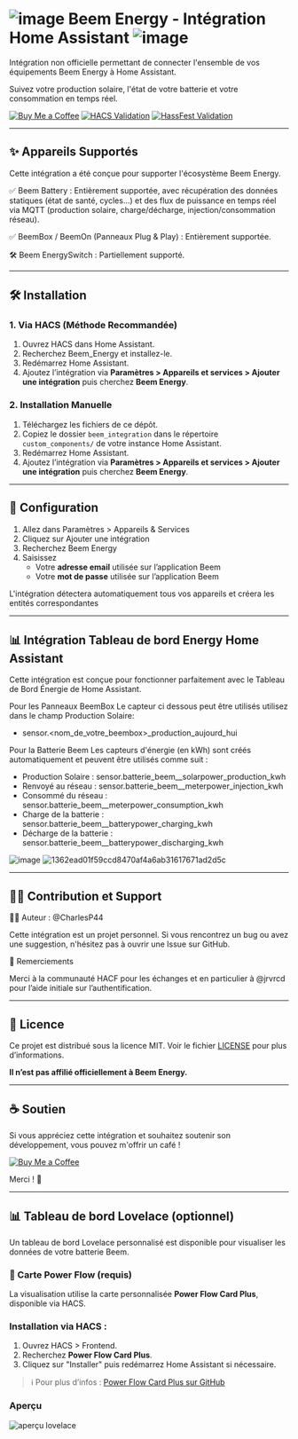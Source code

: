 # ![image](https://github.com/user-attachments/assets/c42b3ca3-a681-4091-a13c-f2d0f8f4fc9c) Beem Energy - Intégration Home Assistant ![image](https://github.com/user-attachments/assets/b16dce18-3b0b-4108-9b37-4ebd67372f71)
 
Intégration non officielle permettant de connecter l'ensemble de vos équipements Beem Energy à Home Assistant. 

Suivez votre production solaire, l'état de votre batterie et votre consommation en temps réel.

[![Buy Me a Coffee](https://img.shields.io/badge/buymeacoffee-donate-yellow.svg?logo=buymeacoffee)](https://www.buymeacoffee.com/CharlesP44) [![HACS Validation](https://github.com/CharlesP44/Beem_Energy/actions/workflows/hacs.yml/badge.svg)](https://github.com/CharlesP44/Beem_Energy/actions/workflows/hacs.yml) [![HassFest Validation](https://github.com/CharlesP44/Beem_Energy/actions/workflows/hassfest.yml/badge.svg)](https://github.com/CharlesP44/Beem_Energy/actions/workflows/hassfest.yml)

---
## ✨ Appareils Supportés
Cette intégration a été conçue pour supporter l'écosystème Beem Energy.

✅ Beem Battery : Entièrement supportée, avec récupération des données statiques (état de santé, cycles...) et des flux de puissance en temps réel via MQTT (production solaire, charge/décharge, injection/consommation réseau).

✅ BeemBox / BeemOn (Panneaux Plug & Play) : Entièrement supportée. 

🛠️ Beem EnergySwitch : Partiellement supporté.

---

## 🛠️ Installation
### 1. Via HACS (Méthode Recommandée)
1. Ouvrez HACS dans Home Assistant.
2. Recherchez Beem_Energy et installez-le.
3. Redémarrez Home Assistant.
4. Ajoutez l’intégration via **Paramètres > Appareils et services > Ajouter une intégration** puis cherchez **Beem Energy**.

### 2. Installation Manuelle
1. Téléchargez les fichiers de ce dépôt.
2. Copiez le dossier `beem_integration` dans le répertoire `custom_components/` de votre instance Home Assistant.
3. Redémarrez Home Assistant.
5. Ajoutez l’intégration via **Paramètres > Appareils et services > Ajouter une intégration** puis cherchez **Beem Energy**.

---

## 🔧 Configuration
1. Allez dans Paramètres > Appareils & Services
2. Cliquez sur Ajouter une intégration
3. Recherchez Beem Energy
4. Saisissez 
   - Votre **adresse email** utilisée sur l’application Beem
   - Votre **mot de passe** utilisée sur l’application Beem

L'intégration détectera automatiquement tous vos appareils et créera les entités correspondantes

---

## 📊 Intégration Tableau de bord Energy Home Assistant

Cette intégration est conçue pour fonctionner parfaitement avec le Tableau de Bord Énergie de Home Assistant.

Pour les Panneaux BeemBox
 Le capteur ci dessous peut être utilisés utilisez dans le champ Production Solaire:
  - sensor.<nom_de_votre_beembox>_production_aujourd_hui

Pour la Batterie Beem
Les capteurs d'énergie (en kWh) sont créés automatiquement et peuvent être utilisés comme suit :
 
 - Production Solaire : sensor.batterie_beem_<id>_solarpower_production_kwh
 - Renvoyé au réseau : sensor.batterie_beem_<id>_meterpower_injection_kwh
 - Consommé du réseau : sensor.batterie_beem_<id>_meterpower_consumption_kwh
 - Charge de la batterie : sensor.batterie_beem_<id>_batterypower_charging_kwh
 - Décharge de la batterie : sensor.batterie_beem_<id>_batterypower_discharging_kwh



![image](https://github.com/user-attachments/assets/0d91bd17-646f-4588-8ade-0af72059f9b6)
![1362ead01f59ccd8470af4a6ab31617671ad2d5c](https://github.com/user-attachments/assets/43ae8181-2e1c-4128-81c2-9f9bea19fdfd)

---

## 👨‍💻 Contribution et Support

🧑‍💻 Auteur : @CharlesP44

Cette intégration est un projet personnel. Si vous rencontrez un bug ou avez une suggestion, n'hésitez pas à ouvrir une Issue sur GitHub.

🙏 Remerciements

Merci à la communauté HACF pour les échanges et en particulier à @jrvrcd pour l’aide initiale sur l’authentification.

---

## 📄 Licence

Ce projet est distribué sous la licence MIT. Voir le fichier [LICENSE](LICENSE) pour plus d’informations.

**Il n’est pas affilié officiellement à Beem Energy.**

---
## ☕ Soutien

Si vous appréciez cette intégration et souhaitez soutenir son développement, vous pouvez m'offrir un café !

[![Buy Me a Coffee](https://img.shields.io/badge/buymeacoffee-donate-yellow.svg?logo=buymeacoffee)](https://www.buymeacoffee.com/CharlesP44)

Merci ! 🙏

---


## 📊 Tableau de bord Lovelace (optionnel)

Un tableau de bord Lovelace personnalisé est disponible pour visualiser les données de votre batterie Beem.

### 🧩 Carte Power Flow (requis)

La visualisation utilise la carte personnalisée **Power Flow Card Plus**, disponible via HACS.

### Installation via HACS :

1. Ouvrez HACS > Frontend.
2. Recherchez **Power Flow Card Plus**.
3. Cliquez sur "Installer" puis redémarrez Home Assistant si nécessaire.

> ℹ️ Pour plus d’infos : [Power Flow Card Plus sur GitHub](https://github.com/flixlix/power-flow-card-plus)

### Aperçu

![aperçu lovelace](https://user-images.githubusercontent.com/61006057/227771568-78497ecc-e863-46f2-b29e-e15c7c20a154.gif)


